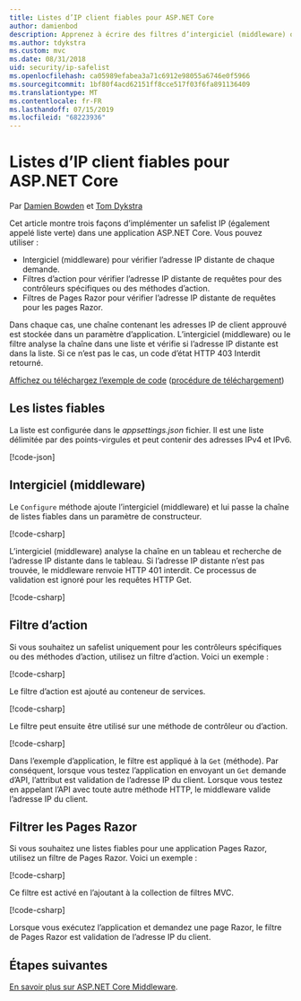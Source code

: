 ```yaml
---
title: Listes d’IP client fiables pour ASP.NET Core
author: damienbod
description: Apprenez à écrire des filtres d’intergiciel (middleware) ou une action pour valider les adresses IP distantes par rapport à une liste des adresses IP approuvées.
ms.author: tdykstra
ms.custom: mvc
ms.date: 08/31/2018
uid: security/ip-safelist
ms.openlocfilehash: ca05989efabea3a71c6912e98055a6746e0f5966
ms.sourcegitcommit: 1bf80f4acd62151ff8cce517f03f6fa891136409
ms.translationtype: MT
ms.contentlocale: fr-FR
ms.lasthandoff: 07/15/2019
ms.locfileid: "68223936"
---
```

# <a name="client-ip-safelist-for-aspnet-core"></a>Listes d’IP client fiables pour ASP.NET Core

Par [Damien Bowden](https://twitter.com/damien_bod) et [Tom Dykstra](https://github.com/tdykstra)
 
Cet article montre trois façons d’implémenter un safelist IP (également appelé liste verte) dans une application ASP.NET Core. Vous pouvez utiliser :

* Intergiciel (middleware) pour vérifier l’adresse IP distante de chaque demande.
* Filtres d’action pour vérifier l’adresse IP distante de requêtes pour des contrôleurs spécifiques ou des méthodes d’action.
* Filtres de Pages Razor pour vérifier l’adresse IP distante de requêtes pour les pages Razor.

Dans chaque cas, une chaîne contenant les adresses IP de client approuvé est stockée dans un paramètre d’application. L’intergiciel (middleware) ou le filtre analyse la chaîne dans une liste et vérifie si l’adresse IP distante est dans la liste. Si ce n’est pas le cas, un code d’état HTTP 403 Interdit retourné.

[Affichez ou téléchargez l’exemple de code](https://github.com/aspnet/AspNetCore.Docs/tree/master/aspnetcore/security/ip-safelist/samples/2.x/ClientIpAspNetCore) ([procédure de téléchargement](xref:index#how-to-download-a-sample))

## <a name="the-safelist"></a>Les listes fiables

La liste est configurée dans le *appsettings.json* fichier. Il est une liste délimitée par des points-virgules et peut contenir des adresses IPv4 et IPv6.

[!code-json[](ip-safelist/samples/2.x/ClientIpAspNetCore/appsettings.json?highlight=2)]

## <a name="middleware"></a>Intergiciel (middleware)

Le `Configure` méthode ajoute l’intergiciel (middleware) et lui passe la chaîne de listes fiables dans un paramètre de constructeur.

[!code-csharp[](ip-safelist/samples/2.x/ClientIpAspNetCore/Startup.cs?name=snippet_Configure&highlight=10)]

L’intergiciel (middleware) analyse la chaîne en un tableau et recherche de l’adresse IP distante dans le tableau. Si l’adresse IP distante n’est pas trouvée, le middleware renvoie HTTP 401 interdit. Ce processus de validation est ignoré pour les requêtes HTTP Get.

[!code-csharp[](ip-safelist/samples/2.x/ClientIpAspNetCore/AdminSafeListMiddleware.cs?name=snippet_ClassOnly)]

## <a name="action-filter"></a>Filtre d’action

Si vous souhaitez un safelist uniquement pour les contrôleurs spécifiques ou des méthodes d’action, utilisez un filtre d’action. Voici un exemple : 

[!code-csharp[](ip-safelist/samples/2.x/ClientIpAspNetCore/Filters/ClientIdCheckFilter.cs)]

Le filtre d’action est ajouté au conteneur de services.

[!code-csharp[](ip-safelist/samples/2.x/ClientIpAspNetCore/Startup.cs?name=snippet_ConfigureServices&highlight=3)]

Le filtre peut ensuite être utilisé sur une méthode de contrôleur ou d’action.

[!code-csharp[](ip-safelist/samples/2.x/ClientIpAspNetCore/Controllers/ValuesController.cs?name=snippet_Filter&highlight=1)]

Dans l’exemple d’application, le filtre est appliqué à la `Get` (méthode). Par conséquent, lorsque vous testez l’application en envoyant un `Get` demande d’API, l’attribut est validation de l’adresse IP du client. Lorsque vous testez en appelant l’API avec toute autre méthode HTTP, le middleware valide l’adresse IP du client.

## <a name="razor-pages-filter"></a>Filtrer les Pages Razor 

Si vous souhaitez une listes fiables pour une application Pages Razor, utilisez un filtre de Pages Razor. Voici un exemple : 

[!code-csharp[](ip-safelist/samples/2.x/ClientIpAspNetCore/Filters/ClientIdCheckPageFilter.cs)]

Ce filtre est activé en l’ajoutant à la collection de filtres MVC.

[!code-csharp[](ip-safelist/samples/2.x/ClientIpAspNetCore/Startup.cs?name=snippet_ConfigureServices&highlight=7-9)]

Lorsque vous exécutez l’application et demandez une page Razor, le filtre de Pages Razor est validation de l’adresse IP du client.

## <a name="next-steps"></a>Étapes suivantes

[En savoir plus sur ASP.NET Core Middleware](xref:fundamentals/middleware/index).
